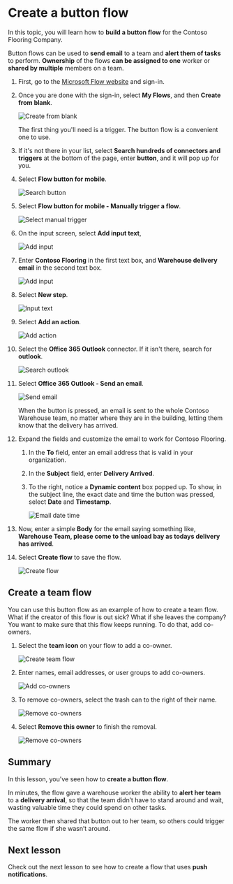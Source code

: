 <properties
   pageTitle="Create a button flow | Microsoft Flow"
   description="Create a button flow and team flow for Contoso Flooring."
   services=""
   suite="flow"
   documentationCenter="na"
   authors="msftman"
   manager="anneta"
   editor=""
   tags=""
   featuredVideoId="s8ozmlVRV-Q"
   courseDuration="11m"/>

<tags
   ms.service="flow"
   ms.devlang="na"
   ms.topic="get-started-article"
   ms.tgt_pltfrm="na"
   ms.workload="na"
   ms.date="08/16/2017"
   ms.author="deonhe"/>

# Create a button flow #

In this topic, you will learn how to **build a button flow** for the Contoso Flooring Company. 

Button flows can be used to **send email** to a team and **alert them of tasks** to perform. **Ownership** of the flows **can be assigned to one** worker or **shared by multiple** members on a team.  

1. First, go to the [Microsoft Flow website](https://ms.flow.microsoft.com) and sign-in.

1. Once you are done with the sign-in, select **My Flows**, and then **Create from blank**.

    ![Create from blank](./media-v2/learning-create-button-flow/2-create-from-blank.png)

    The first thing you'll need is a trigger. The button flow is a convenient one to use. 

1. If it's not there in your list, select **Search hundreds of connectors and triggers** at the bottom of the page, enter **button**, and it will pop up for you. 

1. Select **Flow button for mobile**.

    ![Search button](./media-v2/learning-create-button-flow/3-button-flow.png) 

1. Select **Flow button for mobile - Manually trigger a flow**.

    ![Select manual trigger](./media-v2/learning-create-button-flow/4-press-it.png)

1. On the input screen, select **Add input text**,

    ![Add input](./media-v2/learning-create-button-flow/5-add-input.png)

1. Enter **Contoso Flooring** in the first text box, and **Warehouse delivery email** in the second text box.

    ![Add input](./media-v2/learning-create-button-flow/6-text-for-flow.png)

1. Select **New step**. 

    ![Input text](./media-v2/learning-create-button-flow/7-input-description.png)

1. Select **Add an action**. 

    ![Add action](./media-v2/learning-create-button-flow/8-add-an-action.png)

1. Select the **Office 365 Outlook** connector. If it isn't there, search for **outlook**.

    ![Search outlook](./media-v2/learning-create-button-flow/9-search-outlook.png)

1. Select **Office 365 Outlook - Send an email**.

    ![Send email](./media-v2/learning-create-button-flow/10-send-email.png)

    When the button is pressed, an email is sent to the whole Contoso Warehouse team, no matter where they are in the building, letting them know that the delivery has arrived.

1. Expand the fields and customize the email to work for Contoso Flooring.

    1. In the **To** field, enter an email address that is valid in your organization.

    1. In the **Subject** field, enter **Delivery Arrived**. 

    1. To the right, notice a **Dynamic content** box popped up. To show, in the subject line, the exact date and time the button was pressed, select **Date** and **Timestamp**. 

        ![Email date time](./media-v2/learning-create-button-flow/11-email-date-time.png)

1. Now, enter a simple **Body** for the email saying something like, **Warehouse Team, please come to the unload bay as todays delivery has arrived**.

1. Select **Create flow** to save the flow.

    ![Create flow](./media-v2/learning-create-button-flow/12-create-flow.png)

## Create a team flow ##

You can use this button flow as an example of how to create a team flow. What if the creator of this flow is out sick? What if she leaves the company? You want to make sure that this flow keeps running. To do that,  add co-owners.

1. Select the **team icon** on your flow to add a co-owner.

    ![Create team flow](./media-v2/learning-create-button-flow/13-create-team-flow.png) 

1. Enter names, email addresses, or user groups to add co-owners.

    ![Add co-owners](./media-v2/learning-create-button-flow/14-add-co-owners.png)

1. To remove co-owners, select the trash can to the right of their name.

    ![Remove co-owners](./media-v2/learning-create-button-flow/15-remove-co-owners.png)

1. Select **Remove this owner** to finish the removal.

    ![Remove co-owners](./media-v2/learning-create-button-flow/16-agree-to-remove.png)

## Summary ##

In this lesson, you've seen how to **create a button flow**. 

In minutes, the flow gave a warehouse worker the ability to **alert her team** to a **delivery arrival**, so that the team didn’t have to stand around and wait, wasting valuable time they could spend on other tasks. 

The worker then shared that button out to her team, so others could trigger the same flow if she wasn’t around.

## Next lesson ##

Check out the next lesson to see how to create a flow that uses **push notifications**.